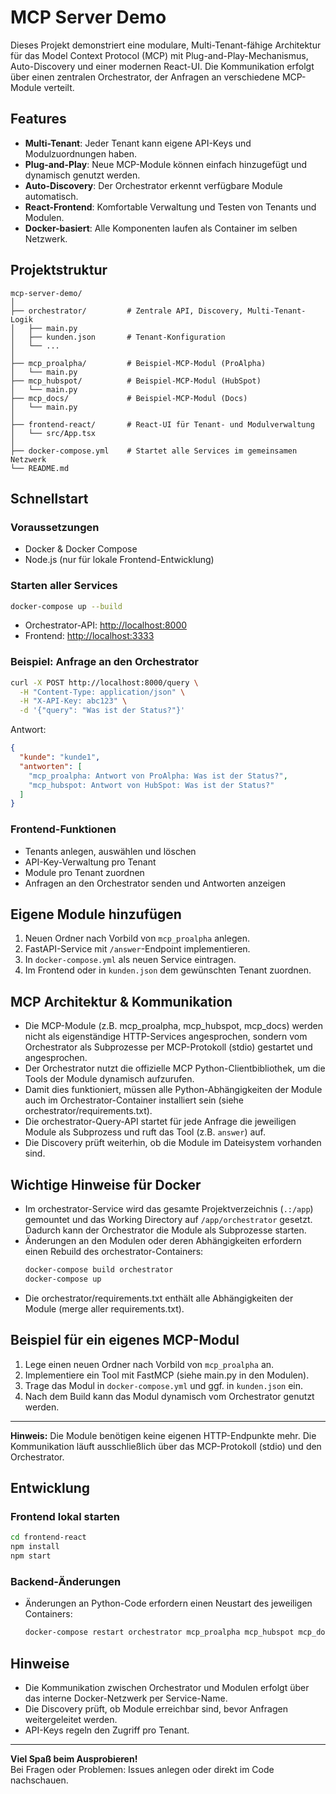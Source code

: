 # MCP Server Demo

Dieses Projekt demonstriert eine modulare, Multi-Tenant-fähige Architektur für das Model Context Protocol (MCP) mit Plug-and-Play-Mechanismus, Auto-Discovery und einer modernen React-UI. Die Kommunikation erfolgt über einen zentralen Orchestrator, der Anfragen an verschiedene MCP-Module verteilt.

## Features

- **Multi-Tenant**: Jeder Tenant kann eigene API-Keys und Modulzuordnungen haben.
- **Plug-and-Play**: Neue MCP-Module können einfach hinzugefügt und dynamisch genutzt werden.
- **Auto-Discovery**: Der Orchestrator erkennt verfügbare Module automatisch.
- **React-Frontend**: Komfortable Verwaltung und Testen von Tenants und Modulen.
- **Docker-basiert**: Alle Komponenten laufen als Container im selben Netzwerk.

## Projektstruktur

```
mcp-server-demo/
│
├── orchestrator/         # Zentrale API, Discovery, Multi-Tenant-Logik
│   ├── main.py
│   ├── kunden.json       # Tenant-Konfiguration
│   └── ...
│
├── mcp_proalpha/         # Beispiel-MCP-Modul (ProAlpha)
│   └── main.py
├── mcp_hubspot/          # Beispiel-MCP-Modul (HubSpot)
│   └── main.py
├── mcp_docs/             # Beispiel-MCP-Modul (Docs)
│   └── main.py
│
├── frontend-react/       # React-UI für Tenant- und Modulverwaltung
│   └── src/App.tsx
│
├── docker-compose.yml    # Startet alle Services im gemeinsamen Netzwerk
└── README.md
```

## Schnellstart

### Voraussetzungen

- Docker & Docker Compose
- Node.js (nur für lokale Frontend-Entwicklung)

### Starten aller Services

```bash
docker-compose up --build
```

- Orchestrator-API: [http://localhost:8000](http://localhost:8000)
- Frontend: [http://localhost:3333](http://localhost:3033)

### Beispiel: Anfrage an den Orchestrator

```bash
curl -X POST http://localhost:8000/query \
  -H "Content-Type: application/json" \
  -H "X-API-Key: abc123" \
  -d '{"query": "Was ist der Status?"}'
```

Antwort:
```json
{
  "kunde": "kunde1",
  "antworten": [
    "mcp_proalpha: Antwort von ProAlpha: Was ist der Status?",
    "mcp_hubspot: Antwort von HubSpot: Was ist der Status?"
  ]
}
```

### Frontend-Funktionen

- Tenants anlegen, auswählen und löschen
- API-Key-Verwaltung pro Tenant
- Module pro Tenant zuordnen
- Anfragen an den Orchestrator senden und Antworten anzeigen

## Eigene Module hinzufügen

1. Neuen Ordner nach Vorbild von `mcp_proalpha` anlegen.
2. FastAPI-Service mit `/answer`-Endpoint implementieren.
3. In `docker-compose.yml` als neuen Service eintragen.
4. Im Frontend oder in `kunden.json` dem gewünschten Tenant zuordnen.

## MCP Architektur & Kommunikation

- Die MCP-Module (z.B. mcp_proalpha, mcp_hubspot, mcp_docs) werden nicht als eigenständige HTTP-Services angesprochen, sondern vom Orchestrator als Subprozesse per MCP-Protokoll (stdio) gestartet und angesprochen.
- Der Orchestrator nutzt die offizielle MCP Python-Clientbibliothek, um die Tools der Module dynamisch aufzurufen.
- Damit dies funktioniert, müssen alle Python-Abhängigkeiten der Module auch im Orchestrator-Container installiert sein (siehe orchestrator/requirements.txt).
- Die orchestrator-Query-API startet für jede Anfrage die jeweiligen Module als Subprozess und ruft das Tool (z.B. `answer`) auf.
- Die Discovery prüft weiterhin, ob die Module im Dateisystem vorhanden sind.

## Wichtige Hinweise für Docker

- Im orchestrator-Service wird das gesamte Projektverzeichnis (`.:/app`) gemountet und das Working Directory auf `/app/orchestrator` gesetzt. Dadurch kann der Orchestrator die Module als Subprozesse starten.
- Änderungen an den Modulen oder deren Abhängigkeiten erfordern einen Rebuild des orchestrator-Containers:
  ```bash
  docker-compose build orchestrator
  docker-compose up
  ```
- Die orchestrator/requirements.txt enthält alle Abhängigkeiten der Module (merge aller requirements.txt).

## Beispiel für ein eigenes MCP-Modul

1. Lege einen neuen Ordner nach Vorbild von `mcp_proalpha` an.
2. Implementiere ein Tool mit FastMCP (siehe main.py in den Modulen).
3. Trage das Modul in `docker-compose.yml` und ggf. in `kunden.json` ein.
4. Nach dem Build kann das Modul dynamisch vom Orchestrator genutzt werden.

---

**Hinweis:** Die Module benötigen keine eigenen HTTP-Endpunkte mehr. Die Kommunikation läuft ausschließlich über das MCP-Protokoll (stdio) und den Orchestrator.

## Entwicklung

### Frontend lokal starten

```bash
cd frontend-react
npm install
npm start
```

### Backend-Änderungen

- Änderungen an Python-Code erfordern einen Neustart des jeweiligen Containers:
  ```bash
  docker-compose restart orchestrator mcp_proalpha mcp_hubspot mcp_docs
  ```

## Hinweise

- Die Kommunikation zwischen Orchestrator und Modulen erfolgt über das interne Docker-Netzwerk per Service-Name.
- Die Discovery prüft, ob Module erreichbar sind, bevor Anfragen weitergeleitet werden.
- API-Keys regeln den Zugriff pro Tenant.

---

**Viel Spaß beim Ausprobieren!**  
Bei Fragen oder Problemen: Issues anlegen oder direkt im Code nachschauen.
